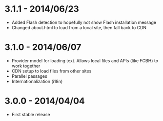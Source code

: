 3.1.1 - 2014/06/23
========

* Added Flash detection to hopefully not show Flash installation message
* Changed about.html to load from a local site, then fall back to CDN

3.1.0 - 2014/06/07
=======

* Provider model for loading text. Allows local files and APIs (like FCBH) to work together
* CDN setup to load files from other sites
* Parallel passages
* Internationalization (i18n)

3.0.0 - 2014/04/04
=======

* First stable release